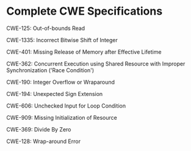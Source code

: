 

# Complete CWE Specifications

CWE-125: Out-of-bounds Read

CWE-1335: Incorrect Bitwise Shift of Integer

CWE-401: Missing Release of Memory after Effective Lifetime

CWE-362: Concurrent Execution using Shared Resource with Improper Synchronization ('Race Condition')

CWE-190: Integer Overflow or Wraparound

CWE-194: Unexpected Sign Extension

CWE-606: Unchecked Input for Loop Condition

CWE-909: Missing Initialization of Resource

CWE-369: Divide By Zero

CWE-128: Wrap-around Error
